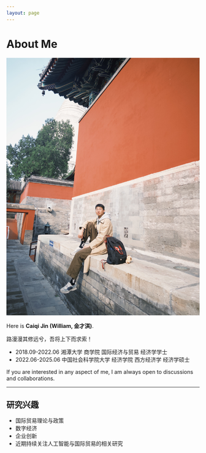 ```yaml
---
layout: page
---
```


# About Me

<img src="images/CAIQI.jpg" class="floatpic">

Here is **Caiqi Jin (William, 金才淇)**.<br>

路漫漫其修远兮，吾将上下而求索！

- 2018.09-2022.06 湘潭大学 商学院 国际经济与贸易 经济学学士
- 2022.06-2025.06 中国社会科学院大学 经济学院 西方经济学 经济学硕士

If you are interested in any aspect of me, I am always open to discussions and collaborations.

---

## 研究兴趣

- 国际贸易理论与政策
- 数字经济
- 企业创新
- 近期持续关注人工智能与国际贸易的相关研究

[A Univerisity Harbours the light of humanity ]:https://www.ucass.edu.cn/
<br>


